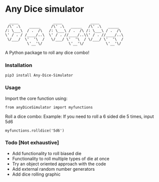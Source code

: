# Any Dice simulator

      ____                ____             ____
     /\' .\    _____     /\' .\   _____   /\' .\   _____
    /: \___\  / .  /\   /: \___\ / .  /\ /: \___\ / .  /\
    \' / . / /____/..\  \' / . //____/..\\' / . //____/..\ 
     \/___/  \'  '\  /   \/___/ \'  '\  / \/___/ \'  '\  /
              \'__'\/            \'__'\/          \'__'\/

A Python package to roll any dice combo!

### Installation
```
pip3 install Any-Dice-Simulator
```
### Usage
Import the core function using:
```
from anyDiceSimulator import myfunctions
```

Roll a dice combo:
Example: If you need to roll a 6 sided die 5 times, input 5d6
```
myfunctions.rolldice('5d6')
```
### Todo [Not exhaustive]
- Add functionality to roll biased die
- Functionality to roll multiple types of die at once
- Try an object oriented approach with the code
- Add external random number generators
- Add dice rolling graphic
